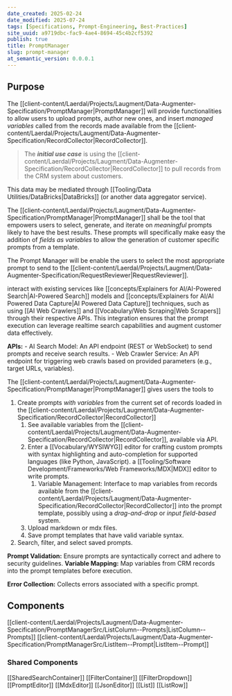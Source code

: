 ```yaml
---
date_created: 2025-02-24
date_modified: 2025-07-24
tags: [Specifications, Prompt-Engineering, Best-Practices]
site_uuid: a9719dbc-fac9-4ae4-8694-45c4b2cf5392
publish: true
title: PromptManager
slug: prompt-manager
at_semantic_version: 0.0.0.1
---
```


## Purpose
The [[client-content/Laerdal/Projects/Laugment/Data-Augmenter-Specification/PromptManager|PromptManager]] will provide functionalities to allow users to upload prompts, author new ones, and insert _managed variables_ called from the records made available from the [[client-content/Laerdal/Projects/Laugment/Data-Augmenter-Specification/RecordCollector|RecordCollector]]. 

> The **_initial use case_** is using the [[client-content/Laerdal/Projects/Laugment/Data-Augmenter-Specification/RecordCollector|RecordCollector]] to pull records from the CRM system about customers.  

This data may be mediated through [[Tooling/Data Utilities/DataBricks|DataBricks]] (or another data aggregator service).

The [[client-content/Laerdal/Projects/Laugment/Data-Augmenter-Specification/PromptManager|PromptManager]] shall be the tool that empowers users to select,  generate, and iterate on _meaningful_ prompts likely to have the best results.  These prompts will specifically make easy the addition of  _fields as variables_ to allow the generation of customer specific prompts from a template. 

The Prompt Manager will be enable the users to select the most appropriate prompt to send to the [[client-content/Laerdal/Projects/Laugment/Data-Augmenter-Specification/RequestReviewer|RequestReviewer]]. 

interact with existing services like [[concepts/Explainers for AI/AI-Powered Search|AI-Powered Search]] models and [[concepts/Explainers for AI/AI Powered Data Capture|AI Powered Data Capture]] techniques, such as using [[AI Web Crawlers]] and [[Vocabulary/Web Scraping|Web Scrapers]] through their respective APIs. This integration ensures that the prompt execution can leverage realtime search capabilities and augment customer data effectively.

**APIs:**
        - AI Search Model: An API endpoint (REST or WebSocket) to send prompts and receive search results.
        - Web Crawler Service: An API endpoint for triggering web crawls based on provided parameters (e.g., target URLs, variables).

The [[client-content/Laerdal/Projects/Laugment/Data-Augmenter-Specification/PromptManager|PromptManager]] gives users the tools to 
1) Create prompts _with variables_ from the current set of records loaded in the [[client-content/Laerdal/Projects/Laugment/Data-Augmenter-Specification/RecordCollector|RecordCollector]]
	1) See available variables from the [[client-content/Laerdal/Projects/Laugment/Data-Augmenter-Specification/RecordCollector|RecordCollector]], available via API.  
	2) Enter a [[Vocabulary/WYSIWYG]] editor for crafting custom prompts with syntax highlighting and auto-completion for supported languages (like Python, JavaScript). a [[Tooling/Software Development/Frameworks/Web Frameworks/MDX|MDX]] editor to write prompts. 
		1) Variable Management: Interface to map variables from records available from the [[client-content/Laerdal/Projects/Laugment/Data-Augmenter-Specification/RecordCollector|RecordCollector]] into the prompt template, possibly using a _drag-and-drop_ or _input field-based_ system.
	3) Upload markdown or mdx files.
	4) Save prompt templates that have valid variable syntax. 
2) Search, filter, and select saved prompts. 

**Prompt Validation:** Ensure prompts are syntactically correct and adhere to security guidelines.
**Variable Mapping:** Map variables from CRM records into the prompt templates before execution.


**Error Collection:** Collects errors associated with a specific prompt. 
## Components
[[client-content/Laerdal/Projects/Laugment/Data-Augmenter-Specification/PromptManagerSrc/ListColumn--Prompts|ListColumn--Prompts]]
[[client-content/Laerdal/Projects/Laugment/Data-Augmenter-Specification/PromptManagerSrc/ListItem--Prompt|ListItem--Prompt]]



### Shared Components
[[SharedSearchContainer]]
[[FilterContainer]]
[[FilterDropdown]]
[[PromptEditor]]
	[[MdxEditor]]
	[[JsonEditor]]
[[List]]
[[ListRow]]



